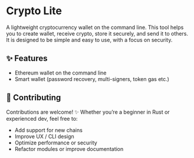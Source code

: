 # Crypto Lite
A lightweight cryptocurrency wallet on the command line. This tool helps you to create wallet, receive crypto, store it securely, and send it to others. It is designed to be simple and easy to use, with a focus on security.

## ✨ Features
- Ethereum wallet on the command line
- Smart wallet (password recovery, multi-signers, token gas etc.)

## 🤝 Contributing
Contributions are welcome! ✨
Whether you’re a beginner in Rust or experienced dev, feel free to:
- Add support for new chains
- Improve UX / CLI design
- Optimize performance or security
- Refactor modules or improve documentation
